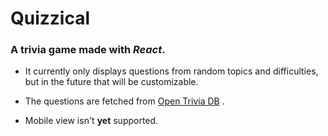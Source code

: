 # Quizzical
### A trivia game made with *React*.

- It currently only displays questions from random topics and difficulties, but in the future that will be customizable.

- The questions are fetched from [Open Trivia DB](https://opentdb.com/api_config.php) .

- Mobile view isn't **yet** supported.